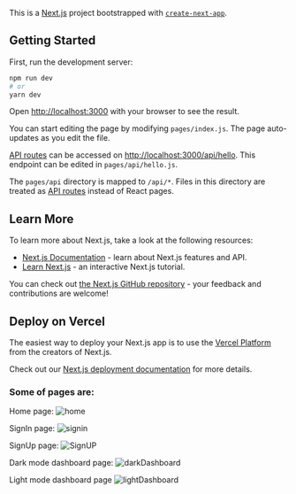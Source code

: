 This is a [Next.js](https://nextjs.org/) project bootstrapped with [`create-next-app`](https://github.com/vercel/next.js/tree/canary/packages/create-next-app).

## Getting Started

First, run the development server:

```bash
npm run dev
# or
yarn dev
```

Open [http://localhost:3000](http://localhost:3000) with your browser to see the result.

You can start editing the page by modifying `pages/index.js`. The page auto-updates as you edit the file.

[API routes](https://nextjs.org/docs/api-routes/introduction) can be accessed on [http://localhost:3000/api/hello](http://localhost:3000/api/hello). This endpoint can be edited in `pages/api/hello.js`.

The `pages/api` directory is mapped to `/api/*`. Files in this directory are treated as [API routes](https://nextjs.org/docs/api-routes/introduction) instead of React pages.

## Learn More

To learn more about Next.js, take a look at the following resources:

- [Next.js Documentation](https://nextjs.org/docs) - learn about Next.js features and API.
- [Learn Next.js](https://nextjs.org/learn) - an interactive Next.js tutorial.

You can check out [the Next.js GitHub repository](https://github.com/vercel/next.js/) - your feedback and contributions are welcome!

## Deploy on Vercel

The easiest way to deploy your Next.js app is to use the [Vercel Platform](https://vercel.com/new?utm_medium=default-template&filter=next.js&utm_source=create-next-app&utm_campaign=create-next-app-readme) from the creators of Next.js.

Check out our [Next.js deployment documentation](https://nextjs.org/docs/deployment) for more details.


### Some of pages are:

Home page:
![home](https://user-images.githubusercontent.com/71313563/152339289-23d608f5-9eb9-4c37-8711-c655d3d9146c.PNG)

SignIn page:
![signin](https://user-images.githubusercontent.com/71313563/152339477-1aa8025d-dd04-4cf8-852f-86e6f0a06ed9.PNG)

SignUp page:
![SignUP](https://user-images.githubusercontent.com/71313563/152339486-5b177fd9-000b-4ab6-aa46-a901f2631611.PNG)

Dark mode dashboard page:
![darkDashboard](https://user-images.githubusercontent.com/71313563/152339433-31aa0db4-286f-4293-b165-d101cc77f4db.PNG)

Light mode dashboard page
![lightDashboard](https://user-images.githubusercontent.com/71313563/152339451-4c2ef5aa-eab5-4db7-badb-0f5071a42106.PNG)


